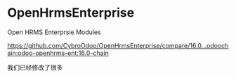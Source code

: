 # OpenHrmsEnterprise
Open HRMS Enterprsie Modules

https://github.com/CybroOdoo/OpenHrmsEnterprise/compare/16.0...odoochain:odoo-openhrms-ent:16.0-chain

我们已经修改了很多

